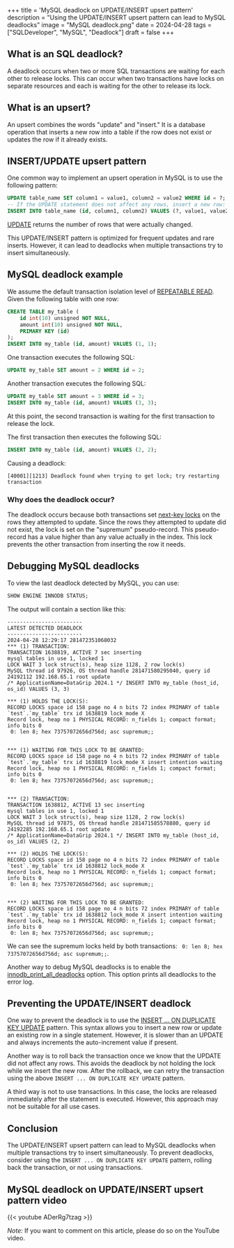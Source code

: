 +++
title = 'MySQL deadlock on UPDATE/INSERT upsert pattern'
description = "Using the UPDATE/INSERT upsert pattern can lead to MySQL deadlocks"
image = "MySQL deadlock.png"
date = 2024-04-28
tags = ["SQLDeveloper", "MySQL", "Deadlock"]
draft = false
+++

## What is an SQL deadlock?

A deadlock occurs when two or more SQL transactions are waiting for each other to release locks. This can occur when two transactions have locks on separate resources and each is waiting for the other to release its lock.

## What is an upsert?

An upsert combines the words "update" and "insert." It is a database operation that inserts a new row into a table if the row does not exist or updates the row if it already exists.

## INSERT/UPDATE upsert pattern

One common way to implement an upsert operation in MySQL is to use the following pattern:

```sql
UPDATE table_name SET column1 = value1, column2 = value2 WHERE id = ?;
-- If the UPDATE statement does not affect any rows, insert a new row:
INSERT INTO table_name (id, column1, column2) VALUES (?, value1, value2);
```

[UPDATE](https://dev.mysql.com/doc/refman/8.0/en/update.html) returns the number of rows that were actually changed.

This UPDATE/INSERT pattern is optimized for frequent updates and rare inserts. However, it can lead to deadlocks when multiple transactions try to insert simultaneously.

## MySQL deadlock example

We assume the default transaction isolation level of [REPEATABLE READ](https://dev.mysql.com/doc/refman/8.0/en/innodb-transaction-isolation-levels.html#isolevel_repeatable-read). Given the following table with one row:

```sql
CREATE TABLE my_table (
    id int(10) unsigned NOT NULL,
    amount int(10) unsigned NOT NULL,
    PRIMARY KEY (id)
);
INSERT INTO my_table (id, amount) VALUES (1, 1);
```

One transaction executes the following SQL:

```sql
UPDATE my_table SET amount = 2 WHERE id = 2;
```

Another transaction executes the following SQL:

```sql
UPDATE my_table SET amount = 3 WHERE id = 3;
INSERT INTO my_table (id, amount) VALUES (3, 3);
```

At this point, the second transaction is waiting for the first transaction to release the lock.

The first transaction then executes the following SQL:

```sql
INSERT INTO my_table (id, amount) VALUES (2, 2);
```

Causing a deadlock:

```
[40001][1213] Deadlock found when trying to get lock; try restarting transaction
```

### Why does the deadlock occur?

The deadlock occurs because both transactions set [next-key locks](https://dev.mysql.com/doc/refman/8.0/en/innodb-locking.html#innodb-next-key-locks) on the rows they attempted to update. Since the rows they attempted to update did not exist, the lock is set on the "supremum" pseudo-record. This pseudo-record has a value higher than any value actually in the index. This lock prevents the other transaction from inserting the row it needs.

## Debugging MySQL deadlocks

To view the last deadlock detected by MySQL, you can use:

```sql
SHOW ENGINE INNODB STATUS;
```

The output will contain a section like this:

```
------------------------
LATEST DETECTED DEADLOCK
------------------------
2024-04-28 12:29:17 281472351068032
*** (1) TRANSACTION:
TRANSACTION 1638819, ACTIVE 7 sec inserting
mysql tables in use 1, locked 1
LOCK WAIT 3 lock struct(s), heap size 1128, 2 row lock(s)
MySQL thread id 97926, OS thread handle 281471580295040, query id 24192112 192.168.65.1 root update
/* ApplicationName=DataGrip 2024.1 */ INSERT INTO my_table (host_id, os_id) VALUES (3, 3)

*** (1) HOLDS THE LOCK(S):
RECORD LOCKS space id 158 page no 4 n bits 72 index PRIMARY of table `test`.`my_table` trx id 1638819 lock_mode X
Record lock, heap no 1 PHYSICAL RECORD: n_fields 1; compact format; info bits 0
 0: len 8; hex 73757072656d756d; asc supremum;;


*** (1) WAITING FOR THIS LOCK TO BE GRANTED:
RECORD LOCKS space id 158 page no 4 n bits 72 index PRIMARY of table `test`.`my_table` trx id 1638819 lock_mode X insert intention waiting
Record lock, heap no 1 PHYSICAL RECORD: n_fields 1; compact format; info bits 0
 0: len 8; hex 73757072656d756d; asc supremum;;


*** (2) TRANSACTION:
TRANSACTION 1638812, ACTIVE 13 sec inserting
mysql tables in use 1, locked 1
LOCK WAIT 3 lock struct(s), heap size 1128, 2 row lock(s)
MySQL thread id 97875, OS thread handle 281471585578880, query id 24192285 192.168.65.1 root update
/* ApplicationName=DataGrip 2024.1 */ INSERT INTO my_table (host_id, os_id) VALUES (2, 2)

*** (2) HOLDS THE LOCK(S):
RECORD LOCKS space id 158 page no 4 n bits 72 index PRIMARY of table `test`.`my_table` trx id 1638812 lock_mode X
Record lock, heap no 1 PHYSICAL RECORD: n_fields 1; compact format; info bits 0
 0: len 8; hex 73757072656d756d; asc supremum;;


*** (2) WAITING FOR THIS LOCK TO BE GRANTED:
RECORD LOCKS space id 158 page no 4 n bits 72 index PRIMARY of table `test`.`my_table` trx id 1638812 lock_mode X insert intention waiting
Record lock, heap no 1 PHYSICAL RECORD: n_fields 1; compact format; info bits 0
 0: len 8; hex 73757072656d756d; asc supremum;;
```

We can see the supremum locks held by both transactions: ` 0: len 8; hex 73757072656d756d; asc supremum;;`.

Another way to debug MySQL deadlocks is to enable the [innodb_print_all_deadlocks](https://dev.mysql.com/doc/refman/8.0/en/innodb-parameters.html#sysvar_innodb_print_all_deadlocks) option. This option prints all deadlocks to the error log.

## Preventing the UPDATE/INSERT deadlock

One way to prevent the deadlock is to use the [INSERT ... ON DUPLICATE KEY UPDATE](https://dev.mysql.com/doc/refman/8.0/en/insert-on-duplicate.html) pattern. This syntax allows you to insert a new row or update an existing row in a single statement. However, it is slower than an UPDATE and always increments the auto-increment value if present.

Another way is to roll back the transaction once we know that the UPDATE did not affect any rows. This avoids the deadlock by not holding the lock while we insert the new row. After the rollback, we can retry the transaction using the above `INSERT ... ON DUPLICATE KEY UPDATE` pattern.

A third way is not to use transactions. In this case, the locks are released immediately after the statement is executed. However, this approach may not be suitable for all use cases.

## Conclusion

The UPDATE/INSERT upsert pattern can lead to MySQL deadlocks when multiple transactions try to insert simultaneously. To prevent deadlocks, consider using the `INSERT ... ON DUPLICATE KEY UPDATE` pattern, rolling back the transaction, or not using transactions.

## MySQL deadlock on UPDATE/INSERT upsert pattern video

{{< youtube ADerRg7tzag >}}

*Note:* If you want to comment on this article, please do so on the YouTube video.
